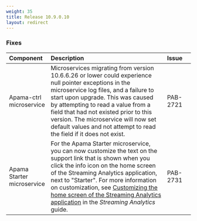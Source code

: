```yaml
---
weight: 35
title: Release 10.9.0.10
layout: redirect
---
```


### Fixes

<table>
<colgroup>
    <col style="width: 15%;">
    <col style="width: 70%;">
    <col style="width: 15%;">
</colgroup>
<thead>
<tr>
<th style="text-align:left">Component</th>
<th style="text-align:left">Description</th>
<th style="text-align:left">Issue</th>
</tr>
</thead>
<tbody>
<tr>
<td style="text-align:left">Apama-ctrl microservice</td>
<td style="text-align:left">Microservices migrating from version 10.6.6.26 or lower could experience null pointer exceptions in the microservice log files, 
  and a failure to start upon upgrade. This was caused by attempting to read a value from a field that had not existed prior to this version. 
  The microservice will now set default values and not attempt to read the field if it does not exist.</td>
<td style="text-align:left">PAB-2721</td>
</tr>

<tr>
<td style="text-align:left">Apama Starter microservice</td>
<td style="text-align:left">For the Apama Starter microservice, you can now customize the text on the support link that is shown when you click the info icon 
  on the home screen of the Streaming Analytics application, next to "Starter". 
  For more information on customization, see <a href="https://cumulocity.com/guides/10.9.0/apama/advanced/#customize-home-screen">Customizing the home screen of the Streaming Analytics application</a> in the <em>Streaming Analytics</em> guide.</td>
<td style="text-align:left">PAB-2731</td>
</tr>

</tbody>
</table>






